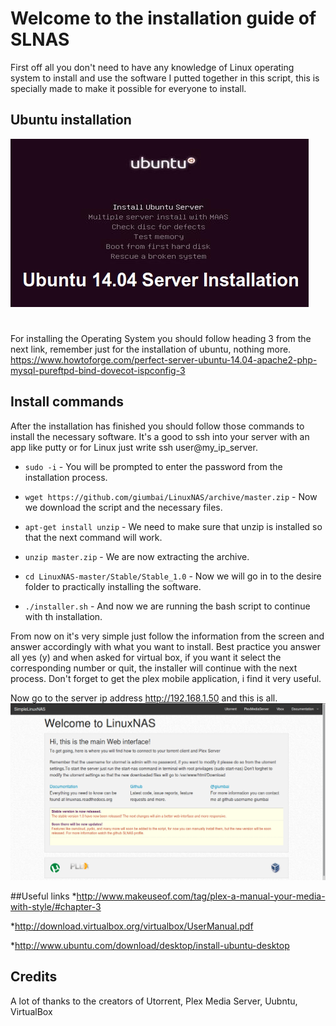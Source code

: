 # Welcome to the installation guide of SLNAS

First off all you don't need to have any knowledge of Linux operating system to install and use the software I putted together  in this script, this is specially made to make it possible for everyone to install. 

## Ubuntu installation

![Screenshot](img/ubuntu.jpeg)
#

For installing the Operating System you should follow heading 3 from the next link, remember just for the installation of ubuntu, nothing more. <br>
<a href="https://www.howtoforge.com/perfect-server-ubuntu-14.04-apache2-php-mysql-pureftpd-bind-dovecot-ispconfig-3">https://www.howtoforge.com/perfect-server-ubuntu-14.04-apache2-php-mysql-pureftpd-bind-dovecot-ispconfig-3</a>


## Install commands

After the installation has finished you should follow those commands to install the necessary software. It's a good to ssh into your server with an app like putty or for Linux just write ssh user@my_ip_server.


* `sudo -i` - You will be prompted to enter the password from the installation process.

* `wget https://github.com/giumbai/LinuxNAS/archive/master.zip` - Now we download the script and the necessary files.

* `apt-get install unzip` - We need to make sure that unzip is installed so that the next command will work.

* `unzip master.zip` - We are now extracting the archive.

* `cd LinuxNAS-master/Stable/Stable_1.0` - Now we will go in to the desire folder to practically installing the software.

* `./installer.sh` - And now we are running the bash script to continue with th installation.



From now on it's very simple just follow the information from the screen and answer accordingly with what you want to install. Best practice you answer all yes (y) and when asked for virtual box, if you want it select the corresponding number or quit, the installer will continue with the next process. Don't forget to get the plex mobile application, i find it very useful. <br>

Now go to the server ip address http://192.168.1.50 and this is all.
![Screenshot](img/finish.png)

##Useful links
*<a href="http://www.makeuseof.com/tag/plex-a-manual-your-media-with-style/#chapter-3">http://www.makeuseof.com/tag/plex-a-manual-your-media-with-style/#chapter-3</a>

*http://download.virtualbox.org/virtualbox/UserManual.pdf

*http://www.ubuntu.com/download/desktop/install-ubuntu-desktop



## Credits
A lot of thanks to the creators of Utorrent, Plex Media Server, Uubntu, VirtualBox
